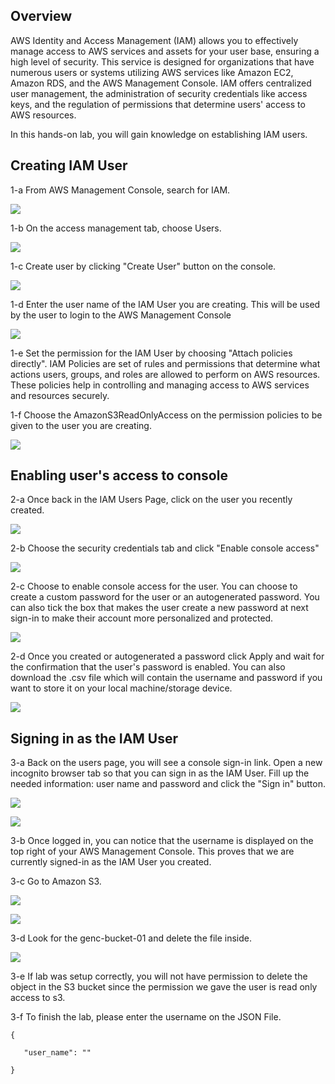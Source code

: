 ## Overview


AWS Identity and Access Management (IAM) allows you to effectively manage access to AWS services and assets for your user base, ensuring a high level of security. This service is designed for organizations that have numerous users or systems utilizing AWS services like Amazon EC2, Amazon RDS, and the AWS Management Console. IAM offers centralized user management, the administration of security credentials like access keys, and the regulation of permissions that determine users' access to AWS resources.

In this hands-on lab, you will gain knowledge on establishing IAM users.

## Creating IAM User

1-a From AWS Management Console, search for IAM. 

![](https://sb-next-prod-image-bucket.s3.ap-southeast-1.amazonaws.com/public/GENC-Lab01/1-a.jpg)


1-b On the access management tab, choose Users.

![](https://sb-next-prod-image-bucket.s3.ap-southeast-1.amazonaws.com/public/GENC-Lab01/1-b.jpg)

1-c Create user by clicking "Create User" button on the console.

![](https://sb-next-prod-image-bucket.s3.ap-southeast-1.amazonaws.com/public/GENC-Lab01/1-c.jpg)

1-d Enter the user name of the IAM User you are creating. This will be used by the user to login to the AWS Management Console

![](https://sb-next-prod-image-bucket.s3.ap-southeast-1.amazonaws.com/public/GENC-Lab01/1-d.jpg)

1-e Set the permission for the IAM User by choosing "Attach policies directly". IAM Policies are set of rules and permissions that determine what actions users, groups, and roles are allowed to perform on AWS resources. These policies help in controlling and managing access to AWS services and resources securely.

1-f Choose the AmazonS3ReadOnlyAccess on the permission policies to be given to the user you are creating.

![](https://sb-next-prod-image-bucket.s3.ap-southeast-1.amazonaws.com/public/GENC-Lab01/1-e.jpg)

## Enabling user's access to console

2-a Once back in the IAM Users Page, click on the user you recently created.

![](https://sb-next-prod-image-bucket.s3.ap-southeast-1.amazonaws.com/public/GENC-Lab01/2-a.jpg)

2-b Choose the security credentials tab and click "Enable console access"

![](https://sb-next-prod-image-bucket.s3.ap-southeast-1.amazonaws.com/public/GENC-Lab01/2-b.jpg)

2-c Choose to enable console access for the user. You can choose to create a custom password for the user or an autogenerated password. You can also tick the box that makes the user create a new password at next sign-in to make their account more personalized and protected.

![](https://sb-next-prod-image-bucket.s3.ap-southeast-1.amazonaws.com/public/GENC-Lab01/2-c.jpg)

2-d Once you created or autogenerated a password click Apply and wait for the confirmation that the user's password is enabled. You can also download the .csv file which will contain the username and password if you want to store it on your local machine/storage device.

![](https://sb-next-prod-image-bucket.s3.ap-southeast-1.amazonaws.com/public/GENC-Lab01/2-d.jpg) 

## Signing in as the IAM User 

3-a Back on the users page, you will see a console sign-in link. Open a new incognito browser tab so that you can sign in as the IAM User. Fill up the needed information: user name and password and click the "Sign in" button.

![](https://sb-next-prod-image-bucket.s3.ap-southeast-1.amazonaws.com/public/GENC-Lab01/3-a.jpg)

![](https://sb-next-prod-image-bucket.s3.ap-southeast-1.amazonaws.com/public/GENC-Lab01/3-b.jpg)

3-b Once logged in, you can notice that the username is displayed on the top right of your AWS Management Console. This proves that we are currently signed-in as the IAM User you created.

3-c Go to Amazon S3.

![](https://sb-next-prod-image-bucket.s3.ap-southeast-1.amazonaws.com/public/GENC-Lab01/3-c.jpg)

![](https://sb-next-prod-image-bucket.s3.ap-southeast-1.amazonaws.com/public/GENC-Lab01/3-d.jpg)

3-d Look for the genc-bucket-01 and delete the file inside. 

![](https://sb-next-prod-image-bucket.s3.ap-southeast-1.amazonaws.com/public/GENC-Lab01/3-d2.jpg)

3-e If lab was setup correctly, you will not have permission to delete the object in the S3 bucket since the permission we gave the user is read only access to s3.

3-f To finish the lab, please enter the username on the JSON File.

```
{

   "user_name": ""

}
```